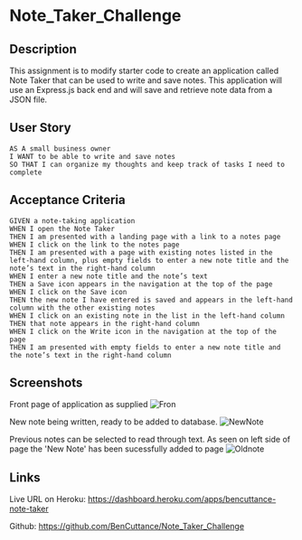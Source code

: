 # Note_Taker_Challenge

## Description

This  assignment is to modify starter code to create an application called Note Taker that can be used to write and save notes. This application will use an Express.js back end and will save and retrieve note data from a JSON file.

## User Story 

```
AS A small business owner
I WANT to be able to write and save notes
SO THAT I can organize my thoughts and keep track of tasks I need to complete
```

## Acceptance Criteria

```
GIVEN a note-taking application
WHEN I open the Note Taker
THEN I am presented with a landing page with a link to a notes page
WHEN I click on the link to the notes page
THEN I am presented with a page with existing notes listed in the left-hand column, plus empty fields to enter a new note title and the note’s text in the right-hand column
WHEN I enter a new note title and the note’s text
THEN a Save icon appears in the navigation at the top of the page
WHEN I click on the Save icon
THEN the new note I have entered is saved and appears in the left-hand column with the other existing notes
WHEN I click on an existing note in the list in the left-hand column
THEN that note appears in the right-hand column
WHEN I click on the Write icon in the navigation at the top of the page
THEN I am presented with empty fields to enter a new note title and the note’s text in the right-hand column
```


## Screenshots

Front page of application as supplied 
![Fron](https://github.com/BenCuttance/Note_Taker_Challenge/assets/123234427/beeb6a44-911a-433e-9d8f-5af35e18a2b4)

New note being written, ready to be added to database.
![NewNote](https://github.com/BenCuttance/Note_Taker_Challenge/assets/123234427/0643c5fb-417f-4009-b6b7-60e51cba2dfd)

Previous notes can be selected to read through text. As seen on left side of page the 'New Note' has been sucessfully added to page
![Oldnote](https://github.com/BenCuttance/Note_Taker_Challenge/assets/123234427/635e34f6-c6ce-4766-bd2b-8411346c230b)

## Links 

Live URL on Heroku: https://dashboard.heroku.com/apps/bencuttance-note-taker

Github: https://github.com/BenCuttance/Note_Taker_Challenge 
